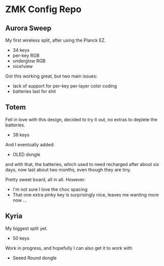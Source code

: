 # ZMK Config Repo

## Aurora Sweep

My first wireless split, after using the Planck EZ.

- 34 keys
- per-key RGB
- underglow RGB
- nice!view

Got this working great, but two main issues:

- lack of support for per-key per-layer color coding
- batteries last for shit

## Totem

Fell in love with this design, decided to try it out, no extras to deplete the batteries.

- 38 keys

And I eventually added:

- OLED dongle

and with that, the batteries, which used to need recharged after about six days, now last about two months, even though they are tiny.

Pretty sweet board, all in all. However:

- I'm not sure I love the choc spacing
- That one extra pinky key is surprisingly nice, leaves me wanting more now ...

## Kyria

My biggest split yet.

- 50 keys

Work in progress, and hopefully I can also get it to work with

- Seeed Round dongle
